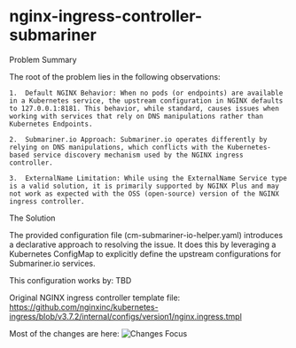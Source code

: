 # nginx-ingress-controller-submariner

Problem Summary

The root of the problem lies in the following observations:


	1.	Default NGINX Behavior: When no pods (or endpoints) are available in a Kubernetes service, the upstream configuration in NGINX defaults to 127.0.0.1:8181. This behavior, while standard, causes issues when working with services that rely on DNS manipulations rather than Kubernetes Endpoints.

	2.	Submariner.io Approach: Submariner.io operates differently by relying on DNS manipulations, which conflicts with the Kubernetes-based service discovery mechanism used by the NGINX ingress controller. 
 
	3.	ExternalName Limitation: While using the ExternalName Service type is a valid solution, it is primarily supported by NGINX Plus and may not work as expected with the OSS (open-source) version of the NGINX ingress controller.


The Solution

The provided configuration file (cm-submariner-io-helper.yaml) introduces a declarative approach to resolving the issue. It does this by leveraging a Kubernetes ConfigMap to explicitly define the upstream configurations for Submariner.io services.

This configuration works by:
TBD


Original NGINX ingress controller template file:
https://github.com/nginxinc/kubernetes-ingress/blob/v3.7.2/internal/configs/version1/nginx.ingress.tmpl

Most of the changes are here:
![Changes Focus](https://github.com/user-attachments/assets/e49399ad-d82c-4f79-94e7-8e7a53be0381)
